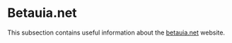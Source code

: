 # Betauia.net

This subsection contains useful information about the [betauia.net](https://betauia.net/) website.